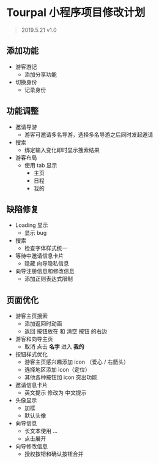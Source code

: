 # Tourpal 小程序项目修改计划

> 2019.5.21 v1.0

## 添加功能

* 游客游记
  - 添加分享功能
* 切换身份
  * 记录身份

## 功能调整

* 邀请导游
  * 游客可邀请多名导游，选择多名导游之后同时发起邀请
* 搜索
  * 绑定输入变化即时显示搜索结果
* 游客布局
  * 使用 tab 显示
    * 主页
    * 日程
    * 我的

## 缺陷修复

* Loading 显示
  * 显示 bug
* 搜索
  * 检查字体样式统一
* 等待中邀请信息卡片
  * 隐藏 向导隐私信息
* 向导注册信息和修改信息
  * 添加正则表达式限制

## 页面优化

* 游客主页搜索
  * 添加返回时动画
  * 返回 按钮放在 和 清空 按钮 的右边
* 游客和向导主页
  * 取消 点击 **名字** 进入 **我的**
* 按钮样式优化
  * 游客主页感兴趣添加 icon （爱心 / 右箭头）
  * 选择地区添加 icon（定位）
  * 其他各种按钮加 icon 突出功能
* 邀请信息卡片
  * 英文提示 修改为 中文提示
* 头像显示
  * 加框
  * 默认头像
* 向导信息
  * 长文本使用 ...
  * 点击展开
* 向导修改信息
  * 授权按钮和确认按钮合并
